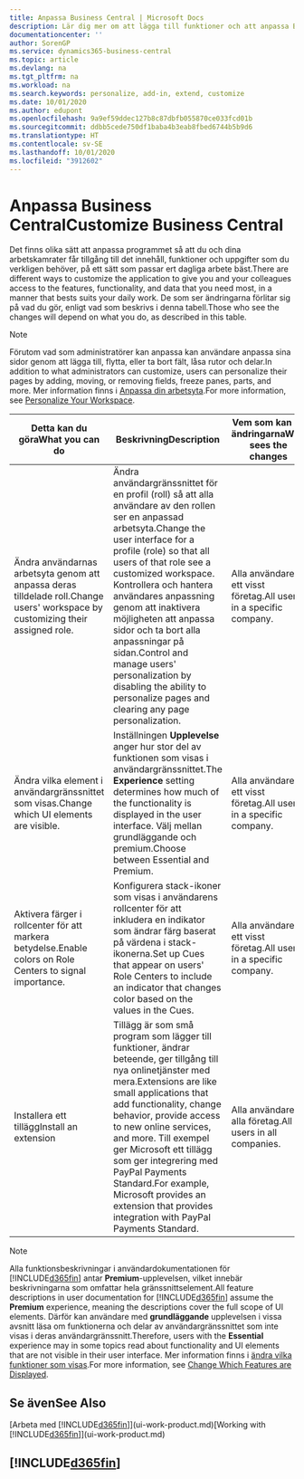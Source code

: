 ```yaml
---
title: Anpassa Business Central | Microsoft Docs
description: Lär dig mer om att lägga till funktioner och att anpassa Business Central.
documentationcenter: ''
author: SorenGP
ms.service: dynamics365-business-central
ms.topic: article
ms.devlang: na
ms.tgt_pltfrm: na
ms.workload: na
ms.search.keywords: personalize, add-in, extend, customize
ms.date: 10/01/2020
ms.author: edupont
ms.openlocfilehash: 9a9ef59ddec127b8c87dbfb055870ce033fcd01b
ms.sourcegitcommit: ddbb5cede750df1baba4b3eab8fbed6744b5b9d6
ms.translationtype: HT
ms.contentlocale: sv-SE
ms.lasthandoff: 10/01/2020
ms.locfileid: "3912602"
---
```

# <a name="customize-business-central"></a><span data-ttu-id="81e4b-103">Anpassa Business Central</span><span class="sxs-lookup"><span data-stu-id="81e4b-103">Customize Business Central</span></span>
<span data-ttu-id="81e4b-104">Det finns olika sätt att anpassa programmet så att du och dina arbetskamrater får tillgång till det innehåll, funktioner och uppgifter som du verkligen behöver, på ett sätt som passar ert dagliga arbete bäst.</span><span class="sxs-lookup"><span data-stu-id="81e4b-104">There are different ways to customize the application to give you and your colleagues access to the features, functionality, and data that you need most, in a manner that bests suits your daily work.</span></span> <span data-ttu-id="81e4b-105">De som ser ändringarna förlitar sig på vad du gör, enligt vad som beskrivs i denna tabell.</span><span class="sxs-lookup"><span data-stu-id="81e4b-105">Those who see the changes will depend on what you do, as described in this table.</span></span>

> [!NOTE]
> <span data-ttu-id="81e4b-106">Förutom vad som administratörer kan anpassa kan användare anpassa sina sidor genom att lägga till, flytta, eller ta bort fält, låsa rutor och delar.</span><span class="sxs-lookup"><span data-stu-id="81e4b-106">In addition to what administrators can customize, users can personalize their pages by adding, moving, or removing fields, freeze panes, parts, and more.</span></span> <span data-ttu-id="81e4b-107">Mer information finns i [Anpassa din arbetsyta](ui-personalization-user.md).</span><span class="sxs-lookup"><span data-stu-id="81e4b-107">For more information, see [Personalize Your Workspace](ui-personalization-user.md).</span></span>

| <span data-ttu-id="81e4b-108">Detta kan du göra</span><span class="sxs-lookup"><span data-stu-id="81e4b-108">What you can do</span></span>    |  <span data-ttu-id="81e4b-109">Beskrivning</span><span class="sxs-lookup"><span data-stu-id="81e4b-109">Description</span></span>  |  <span data-ttu-id="81e4b-110">Vem som kan se ändringarna</span><span class="sxs-lookup"><span data-stu-id="81e4b-110">Who sees the changes</span></span>  |  <span data-ttu-id="81e4b-111">Mer information</span><span class="sxs-lookup"><span data-stu-id="81e4b-111">More information</span></span>  |
|-----|---------------|---------|-------|
|<span data-ttu-id="81e4b-112">Ändra användarnas arbetsyta genom att anpassa deras tilldelade roll.</span><span class="sxs-lookup"><span data-stu-id="81e4b-112">Change users' workspace by customizing their assigned role.</span></span>|<span data-ttu-id="81e4b-113">Ändra användargränssnittet för en profil (roll) så att alla användare av den rollen ser en anpassad arbetsyta.</span><span class="sxs-lookup"><span data-stu-id="81e4b-113">Change the user interface for a profile (role) so that all users of that role see a customized workspace.</span></span> <span data-ttu-id="81e4b-114">Kontrollera och hantera användares anpassning genom att inaktivera möjligheten att anpassa sidor och ta bort alla anpassningar på sidan.</span><span class="sxs-lookup"><span data-stu-id="81e4b-114">Control and manage users' personalization by disabling the ability to personalize pages and clearing any page personalization.</span></span>|<span data-ttu-id="81e4b-115">Alla användare i ett visst företag.</span><span class="sxs-lookup"><span data-stu-id="81e4b-115">All users in a specific company.</span></span>|[<span data-ttu-id="81e4b-116">Anpassa sidor för profiler</span><span class="sxs-lookup"><span data-stu-id="81e4b-116">Customize Pages for Profiles</span></span>](ui-personalization-manage.md)|
|<span data-ttu-id="81e4b-117">Ändra vilka element i användargränssnittet som visas.</span><span class="sxs-lookup"><span data-stu-id="81e4b-117">Change which UI elements are visible.</span></span>|<span data-ttu-id="81e4b-118">Inställningen **Upplevelse** anger hur stor del av funktionen som visas i användargränssnittet.</span><span class="sxs-lookup"><span data-stu-id="81e4b-118">The **Experience** setting determines how much of the functionality is displayed in the user interface.</span></span> <span data-ttu-id="81e4b-119">Välj mellan grundläggande och premium.</span><span class="sxs-lookup"><span data-stu-id="81e4b-119">Choose between Essential and Premium.</span></span>|<span data-ttu-id="81e4b-120">Alla användare i ett visst företag.</span><span class="sxs-lookup"><span data-stu-id="81e4b-120">All users in a specific company.</span></span>|[<span data-ttu-id="81e4b-121">Ändra vilka funktioner som visas</span><span class="sxs-lookup"><span data-stu-id="81e4b-121">Change Which Features are Displayed</span></span>](ui-experiences.md)|
|<span data-ttu-id="81e4b-122">Aktivera färger i rollcenter för att markera betydelse.</span><span class="sxs-lookup"><span data-stu-id="81e4b-122">Enable colors on Role Centers to signal importance.</span></span>|<span data-ttu-id="81e4b-123">Konfigurera stack-ikoner som visas i användarens rollcenter för att inkludera en indikator som ändrar färg baserat på värdena i stack-ikonerna.</span><span class="sxs-lookup"><span data-stu-id="81e4b-123">Set up Cues that appear on users' Role Centers to include an indicator that changes color based on the values in the Cues.</span></span>|<span data-ttu-id="81e4b-124">Alla användare i ett visst företag.</span><span class="sxs-lookup"><span data-stu-id="81e4b-124">All users in a specific company.</span></span>|[<span data-ttu-id="81e4b-125">Skapa en färglagd indikator på stack-ikoner</span><span class="sxs-lookup"><span data-stu-id="81e4b-125">Set Up a Colored Indicator on Cues</span></span>](admin-how-set-up-colored-indicator-on-cues.md)|
|<span data-ttu-id="81e4b-126">Installera ett tillägg</span><span class="sxs-lookup"><span data-stu-id="81e4b-126">Install an extension</span></span>|<span data-ttu-id="81e4b-127">Tillägg är som små program som lägger till funktioner, ändrar beteende, ger tillgång till nya onlinetjänster med mera.</span><span class="sxs-lookup"><span data-stu-id="81e4b-127">Extensions are like small applications that add functionality, change behavior, provide access to new online services, and more.</span></span> <span data-ttu-id="81e4b-128">Till exempel ger Microsoft ett tillägg som ger integrering med PayPal Payments Standard.</span><span class="sxs-lookup"><span data-stu-id="81e4b-128">For example, Microsoft provides an extension that provides integration with PayPal Payments Standard.</span></span>|<span data-ttu-id="81e4b-129">Alla användare i alla företag.</span><span class="sxs-lookup"><span data-stu-id="81e4b-129">All users in all companies.</span></span>|[<span data-ttu-id="81e4b-130">Anpassa med tillägg</span><span class="sxs-lookup"><span data-stu-id="81e4b-130">Customizing Using Extensions</span></span>](ui-extensions.md)|
> [!NOTE]
> <span data-ttu-id="81e4b-131">Alla funktionsbeskrivningar i användardokumentationen för [!INCLUDE[d365fin](includes/d365fin_md.md)] antar **Premium**-upplevelsen, vilket innebär beskrivningarna som omfattar hela gränssnittselement.</span><span class="sxs-lookup"><span data-stu-id="81e4b-131">All feature descriptions in user documentation for [!INCLUDE[d365fin](includes/d365fin_md.md)] assume the **Premium** experience, meaning the descriptions cover the full scope of UI elements.</span></span> <span data-ttu-id="81e4b-132">Därför kan användare med **grundläggande** upplevelsen i vissa avsnitt läsa om funktionerna och delar av användargränssnittet som inte visas i deras användargränssnitt.</span><span class="sxs-lookup"><span data-stu-id="81e4b-132">Therefore, users with the **Essential** experience may in some topics read about functionality and UI elements that are not visible in their user interface.</span></span> <span data-ttu-id="81e4b-133">Mer information finns i [ändra vilka funktioner som visas](ui-experiences.md).</span><span class="sxs-lookup"><span data-stu-id="81e4b-133">For more information, see [Change Which Features are Displayed](ui-experiences.md).</span></span>

## <a name="see-also"></a><span data-ttu-id="81e4b-134">Se även</span><span class="sxs-lookup"><span data-stu-id="81e4b-134">See Also</span></span>
<span data-ttu-id="81e4b-135">[Arbeta med [!INCLUDE[d365fin](includes/d365fin_md.md)]](ui-work-product.md)</span><span class="sxs-lookup"><span data-stu-id="81e4b-135">[Working with [!INCLUDE[d365fin](includes/d365fin_md.md)]](ui-work-product.md)</span></span>  

## [!INCLUDE[d365fin](includes/free_trial_md.md)]  
